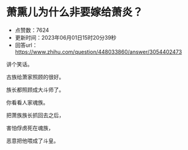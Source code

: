 # 萧熏儿为什么非要嫁给萧炎？
- 点赞数：7624
- 更新时间：2023年06月01日15时20分39秒
- 回答url：https://www.zhihu.com/question/448033860/answer/3054402473
<body>
 <p data-pid="prNcY22k">讲个笑话。</p>
 <p data-pid="QH-MN3fQ">古族给萧家照顾的很好。</p>
 <p data-pid="C-pP-Jkk">族长都照顾成大斗师了。</p>
 <p data-pid="qAeIp03F">你看看人家魂族。</p>
 <p data-pid="VWIb87nD">把萧族族长抓回去之后，</p>
 <p data-pid="LQ-xm88a">害怕俘虏死在魂族，</p>
 <p data-pid="mcLAHmil">恶意把他喂成了斗皇。</p>
 <p></p>
 <p></p>
</body>
